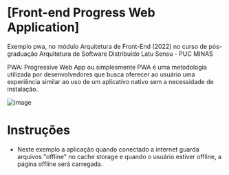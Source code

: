 # [Front-end Progress Web Application]
Exemplo pwa, no módulo Arquitetura de Front-End (2022) no curso de pós-graduação Arquitetura de Software Distribuído Latu Sensu - PUC MINAS

PWA: Progressive Web App ou simplesmente PWA é uma metodologia utilizada por desenvolvedores que busca oferecer ao usuário uma experiência similar ao uso de um aplicativo nativo sem a necessidade de instalação.

![image](https://user-images.githubusercontent.com/25828944/202322068-f9999ecb-989a-49e3-a3d2-ef58b8a577ef.png)

# Instruções

* Neste exemplo a aplicação quando conectado a internet guarda arquivos "offline" no cache storage e quando o usuário estiver offline, a página offline será carregada.
